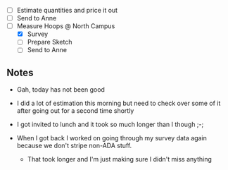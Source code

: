 - [ ] Estimate quantities and price it out
- [ ] Send to Anne
- [ ] Measure Hoops @ North Campus
	- [x] Survey
	- [ ] Prepare Sketch
	- [ ] Send to Anne

## Notes
- Gah, today has not been good
- I did a lot of estimation this morning but need to check over some of it after going out for a second time shortly
- I got invited to lunch and it took so much longer than I though ;-;

- When I got back I worked on going through my survey data again because we don't stripe non-ADA stuff.
	- That took longer and I'm just making sure I didn't miss anything

